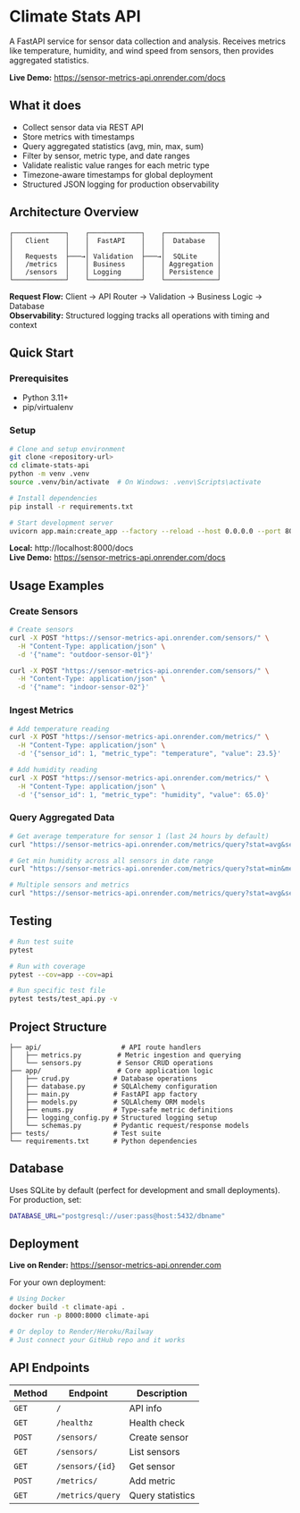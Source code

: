 # Climate Stats API

A FastAPI service for sensor data collection and analysis. Receives metrics like temperature, humidity, and wind speed from sensors, then provides aggregated statistics.

**Live Demo:** https://sensor-metrics-api.onrender.com/docs

## What it does

- Collect sensor data via REST API
- Store metrics with timestamps
- Query aggregated statistics (avg, min, max, sum)
- Filter by sensor, metric type, and date ranges
- Validate realistic value ranges for each metric type
- Timezone-aware timestamps for global deployment
- Structured JSON logging for production observability


## Architecture Overview

```
┌─────────────┐    ┌─────────────┐    ┌─────────────┐
│   Client    │    │  FastAPI    │    │  Database   │
│             │    │             │    │             │
│   Requests  ├───→│ Validation  ├───→│  SQLite     │
│   /metrics  │    │ Business    │    │ Aggregation │
│   /sensors  │    │ Logging     │    │ Persistence │
└─────────────┘    └─────────────┘    └─────────────┘
```

**Request Flow:** Client → API Router → Validation → Business Logic → Database  
**Observability:** Structured logging tracks all operations with timing and context
## Quick Start

### Prerequisites
- Python 3.11+
- pip/virtualenv

### Setup
```bash
# Clone and setup environment
git clone <repository-url>
cd climate-stats-api
python -m venv .venv
source .venv/bin/activate  # On Windows: .venv\Scripts\activate

# Install dependencies
pip install -r requirements.txt

# Start development server
uvicorn app.main:create_app --factory --reload --host 0.0.0.0 --port 8000
```

**Local:** http://localhost:8000/docs  
**Live Demo:** https://sensor-metrics-api.onrender.com/docs

## Usage Examples

### Create Sensors
```bash
# Create sensors
curl -X POST "https://sensor-metrics-api.onrender.com/sensors/" \
  -H "Content-Type: application/json" \
  -d '{"name": "outdoor-sensor-01"}'

curl -X POST "https://sensor-metrics-api.onrender.com/sensors/" \
  -H "Content-Type: application/json" \
  -d '{"name": "indoor-sensor-02"}'
```

### Ingest Metrics
```bash
# Add temperature reading
curl -X POST "https://sensor-metrics-api.onrender.com/metrics/" \
  -H "Content-Type: application/json" \
  -d '{"sensor_id": 1, "metric_type": "temperature", "value": 23.5}'

# Add humidity reading
curl -X POST "https://sensor-metrics-api.onrender.com/metrics/" \
  -H "Content-Type: application/json" \
  -d '{"sensor_id": 1, "metric_type": "humidity", "value": 65.0}'
```

### Query Aggregated Data
```bash
# Get average temperature for sensor 1 (last 24 hours by default)
curl "https://sensor-metrics-api.onrender.com/metrics/query?stat=avg&sensors=1&metrics=temperature"

# Get min humidity across all sensors in date range
curl "https://sensor-metrics-api.onrender.com/metrics/query?stat=min&metrics=humidity&start=2024-01-01T00:00:00Z&end=2024-01-31T23:59:59Z"

# Multiple sensors and metrics
curl "https://sensor-metrics-api.onrender.com/metrics/query?stat=avg&sensors=1,2&metrics=temperature&metrics=humidity"
```

## Testing

```bash
# Run test suite
pytest

# Run with coverage
pytest --cov=app --cov=api

# Run specific test file
pytest tests/test_api.py -v
```

## Project Structure

```
├── api/                    # API route handlers
│   ├── metrics.py         # Metric ingestion and querying
│   └── sensors.py         # Sensor CRUD operations
├── app/                   # Core application logic
│   ├── crud.py           # Database operations
│   ├── database.py       # SQLAlchemy configuration
│   ├── main.py           # FastAPI app factory
│   ├── models.py         # SQLAlchemy ORM models
│   ├── enums.py          # Type-safe metric definitions
│   ├── logging_config.py # Structured logging setup
│   └── schemas.py        # Pydantic request/response models
├── tests/                # Test suite
└── requirements.txt      # Python dependencies
```

## Database

Uses SQLite by default (perfect for development and small deployments). For production, set:

```bash
DATABASE_URL="postgresql://user:pass@host:5432/dbname"
```

## Deployment

**Live on Render:** https://sensor-metrics-api.onrender.com

For your own deployment:

```bash
# Using Docker
docker build -t climate-api .
docker run -p 8000:8000 climate-api

# Or deploy to Render/Heroku/Railway
# Just connect your GitHub repo and it works
```

## API Endpoints

| Method | Endpoint | Description |
|--------|----------|-------------|
| `GET` | `/` | API info |
| `GET` | `/healthz` | Health check |
| `POST` | `/sensors/` | Create sensor |
| `GET` | `/sensors/` | List sensors |
| `GET` | `/sensors/{id}` | Get sensor |
| `POST` | `/metrics/` | Add metric |
| `GET` | `/metrics/query` | Query statistics |